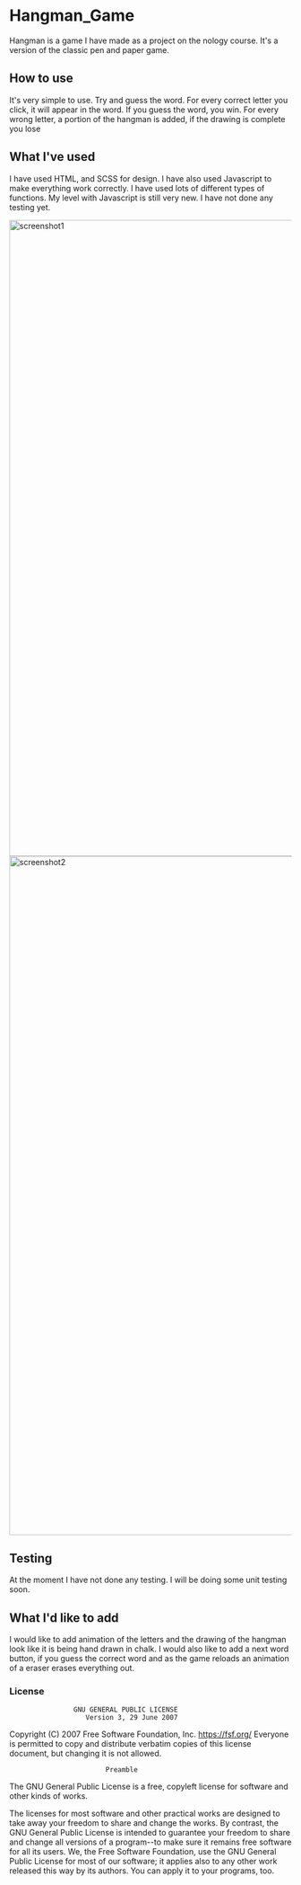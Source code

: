 # Hangman_Game
Hangman is a game I have made as a project on the nology course. It's a version of the classic pen and paper game.

## How to use
It's very simple to use. Try and guess the word. For every correct letter you click, it will appear in the word. If you guess the word, you win. For every wrong letter, a portion of the hangman is added, if the drawing is complete you lose

## What I've used
I have used HTML, and SCSS for design. I have also used Javascript to make everything work correctly. I have used lots of different types of functions. My level with Javascript is still very new. I have not done any testing yet.

<img width="1133" alt="screenshot1" src="https://user-images.githubusercontent.com/77341937/108767333-3ad70100-754e-11eb-821b-35e62b38fdf8.png">
<img width="1209" alt="screenshot2" src="https://user-images.githubusercontent.com/77341937/108767494-6ce86300-754e-11eb-91e5-8d02097897be.png">

## Testing
At the moment I have not done any testing. I will be doing some unit testing soon.

## What I'd like to add
I would like to add animation of the letters and the drawing of the hangman look like it is being hand drawn in chalk.
I would also like to add a next word button, if you guess the correct word and as the game reloads an animation of a eraser erases everything out.

### License
                    GNU GENERAL PUBLIC LICENSE
                       Version 3, 29 June 2007

 Copyright (C) 2007 Free Software Foundation, Inc. <https://fsf.org/>
 Everyone is permitted to copy and distribute verbatim copies
 of this license document, but changing it is not allowed.

                            Preamble

  The GNU General Public License is a free, copyleft license for
software and other kinds of works.

  The licenses for most software and other practical works are designed
to take away your freedom to share and change the works.  By contrast,
the GNU General Public License is intended to guarantee your freedom to
share and change all versions of a program--to make sure it remains free
software for all its users.  We, the Free Software Foundation, use the
GNU General Public License for most of our software; it applies also to
any other work released this way by its authors.  You can apply it to
your programs, too.

